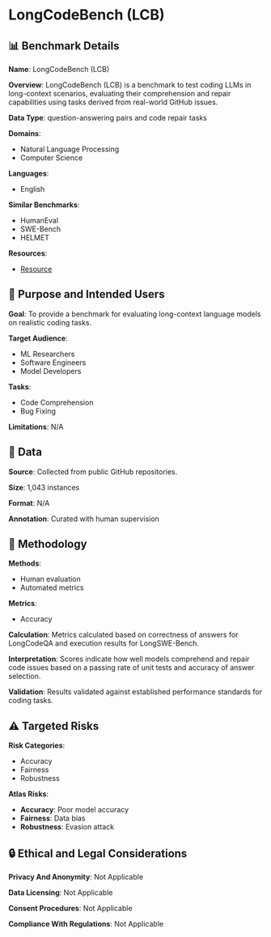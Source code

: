# LongCodeBench (LCB)

## 📊 Benchmark Details

**Name**: LongCodeBench (LCB)

**Overview**: LongCodeBench (LCB) is a benchmark to test coding LLMs in long-context scenarios, evaluating their comprehension and repair capabilities using tasks derived from real-world GitHub issues.

**Data Type**: question-answering pairs and code repair tasks

**Domains**:
- Natural Language Processing
- Computer Science

**Languages**:
- English

**Similar Benchmarks**:
- HumanEval
- SWE-Bench
- HELMET

**Resources**:
- [Resource](https://huggingface.co/datasets/Steefano/LCB)

## 🎯 Purpose and Intended Users

**Goal**: To provide a benchmark for evaluating long-context language models on realistic coding tasks.

**Target Audience**:
- ML Researchers
- Software Engineers
- Model Developers

**Tasks**:
- Code Comprehension
- Bug Fixing

**Limitations**: N/A

## 💾 Data

**Source**: Collected from public GitHub repositories.

**Size**: 1,043 instances

**Format**: N/A

**Annotation**: Curated with human supervision

## 🔬 Methodology

**Methods**:
- Human evaluation
- Automated metrics

**Metrics**:
- Accuracy

**Calculation**: Metrics calculated based on correctness of answers for LongCodeQA and execution results for LongSWE-Bench.

**Interpretation**: Scores indicate how well models comprehend and repair code issues based on a passing rate of unit tests and accuracy of answer selection.

**Validation**: Results validated against established performance standards for coding tasks.

## ⚠️ Targeted Risks

**Risk Categories**:
- Accuracy
- Fairness
- Robustness

**Atlas Risks**:
- **Accuracy**: Poor model accuracy
- **Fairness**: Data bias
- **Robustness**: Evasion attack

## 🔒 Ethical and Legal Considerations

**Privacy And Anonymity**: Not Applicable

**Data Licensing**: Not Applicable

**Consent Procedures**: Not Applicable

**Compliance With Regulations**: Not Applicable
